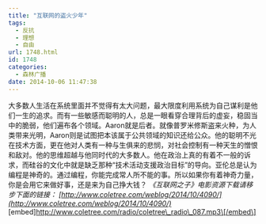 ```yaml
---
title: "互联网的盗火少年"
tags:
  - 反抗
  - 理想
  - 自由
url: 1748.html
id: 1748
categories:
  - 森林广播
date: 2014-10-06 11:47:38
---
```


大多数人生活在系统里面并不觉得有太大问题，最大限度利用系统为自己谋利是他们一生的追求。而有一些敏感而聪明的人，总是一眼看穿合理背后的虚妄，稳固当中的脆弱，他们遍布各个领域。Aaron就是后者。就像普罗米修斯盗来火种，为人类带来光明，Aaron则是试图把本该属于公共领域的知识还给公众。他的聪明不光在技术方面，更在他对人类有一种与生俱来的悲悯，对社会控制有一种天生的憎恨和敌对。他的思维超越与他同时代的大多数人。他在政治上真的有着不一般的诉求，而硅谷的文化中就是缺乏那种“技术活动支援政治目标”的导向。亚伦总是认为编程是神奇的。通过编程，你能完成常人所不能的事。所以如果你有着神奇力量，你是会用它来做好事，还是来为自己挣大钱？ _《互联网之子》电影资源下载请移步下面的链接： [http://www.coletree.com/weblog/2014/10/4090/](http://www.coletree.com/weblog/2014/10/4090/)_   \[embed\]http://www.coletree.com/radio/coletree\_radio\_087.mp3\[/embed\]